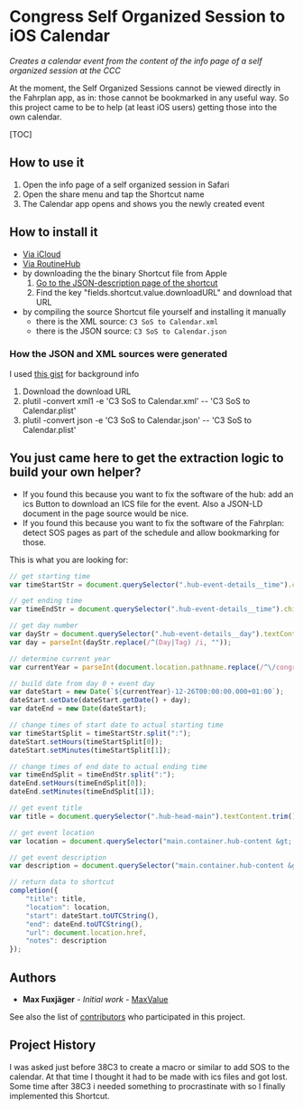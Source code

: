 # Congress Self Organized Session to iOS Calendar

_Creates a calendar event from the content of the info page of a self organized session at the CCC_

At the moment, the Self Organized Sessions cannot be viewed directly in the Fahrplan app, as in: those cannot be bookmarked in any useful way. So this project came to be to help (at least iOS users) getting those into the own calendar.

[TOC]

## How to use it
1. Open the info page of a self organized session in Safari
2. Open the share menu and tap the Shortcut name
3. The Calendar app opens and shows you the newly created event

## How to install it
- [Via iCloud](https://www.icloud.com/shortcuts/acde3f799de84800aa08de88491b71f5)
- [Via RoutineHub](https://routinehub.co/shortcut/21421/)
- by downloading the the binary Shortcut file from Apple
    1. [Go to the JSON-description page of the shortcut](https://www.icloud.com/shortcuts/api/records/acde3f799de84800aa08de88491b71f5)
    2. Find the key "fields.shortcut.value.downloadURL" and download that URL
- by compiling the source Shortcut file yourself and installing it manually
    - there is the XML source: `C3 SoS to Calendar.xml`
    - there is the JSON source: `C3 SoS to Calendar.json`

### How the JSON and XML sources were generated
I used [this gist](https://gist.github.com/0xdevalias/27d9aea9529be7b6ce59055332a94477) for background info
1. Download the download URL
3. plutil -convert xml1 -e 'C3 SoS to Calendar.xml' -- 'C3 SoS to Calendar.plist'
4. plutil -convert json -e 'C3 SoS to Calendar.json' -- 'C3 SoS to Calendar.plist'

## You just came here to get the extraction logic to build your own helper?
- If you found this because you want to fix the software of the hub: add an ics Button to download an ICS file for the event. Also a JSON-LD document in the page source would be nice.
- If you found this because you want to fix the software of the Fahrplan: detect SOS pages as part of the schedule and allow bookmarking for those.

This is what you are looking for:
```javascript
// get starting time
var timeStartStr = document.querySelector(".hub-event-details__time").childNodes[0].nodeValue.trim();

// get ending time
var timeEndStr = document.querySelector(".hub-event-details__time").childNodes[4].nodeValue.trim();

// get day number
var dayStr = document.querySelector(".hub-event-details__day").textContent;
var day = parseInt(dayStr.replace(/^(Day|Tag) /i, ""));

// determine current year
var currentYear = parseInt(document.location.pathname.replace(/^\/congress\/([0-9]{4})\//i,"$1"));

// build date from day 0 + event day
var dateStart = new Date(`${currentYear}-12-26T00:00:00.000+01:00`);
dateStart.setDate(dateStart.getDate() + day);
var dateEnd = new Date(dateStart);

// change times of start date to actual starting time
var timeStartSplit = timeStartStr.split(":");
dateStart.setHours(timeStartSplit[0]);
dateStart.setMinutes(timeStartSplit[1]);

// change times of end date to actual ending time
var timeEndSplit = timeEndStr.split(":");
dateEnd.setHours(timeEndSplit[0]);
dateEnd.setMinutes(timeEndSplit[1]);

// get event title
var title = document.querySelector(".hub-head-main").textContent.trim();

// get event location
var location = document.querySelector("main.container.hub-content &gt; article &gt; div.hub-vlayout &gt; div.hub-row.hub-card &gt; div.hub-vlayout-l &gt; div &gt; h2.hub-section-title + div.hub-text").textContent.trim();

// get event description
var description = document.querySelector("main.container.hub-content &gt; article &gt; div.hub-vlayout &gt; div.hub-row.hub-card &gt; div.hub-vlayout-l &gt; div.hub-text &gt; section.hub-markdown").textContent.trim();

// return data to shortcut
completion({
    "title": title,
    "location": location,
    "start": dateStart.toUTCString(),
    "end": dateEnd.toUTCString(),
    "url": document.location.href,
    "notes": description
});
```

## Authors
* **Max Fuxjäger** - *Initial work* - [MaxValue](https://gitlab.com/MaxValue)

See also the list of [contributors](https://gitlab.com/MaxValue/c3-sos-icalender/-/graphs/main?ref_type=heads) who participated in this project.

## Project History
I was asked just before 38C3 to create a macro or similar to add SOS to the calendar. At that time I thought it had to be made with ics files and got lost. Some time after 38C3 i needed something to procrastinate with so I finally implemented this Shortcut.
